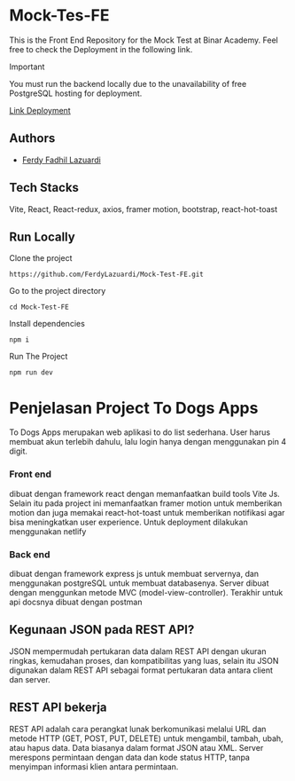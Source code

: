 # Mock-Tes-FE
This is the Front End Repository for the Mock Test at Binar Academy. Feel free to check the Deployment in the following link.

> [!IMPORTANT]
> You must run the backend locally due to the unavailability of free PostgreSQL hosting for deployment.

[Link Deployment](https://todog-apps.netlify.app/)

## Authors
- [Ferdy Fadhil Lazuardi](https://github.com/FerdyLazuardi)

## Tech Stacks
Vite, React, React-redux, axios, framer motion, bootstrap, react-hot-toast

## Run Locally

Clone the project
```
https://github.com/FerdyLazuardi/Mock-Test-FE.git
```
Go to the project directory
```
cd Mock-Test-FE
```
Install dependencies
```
npm i
```
Run The Project
```
npm run dev
```

# Penjelasan Project To Dogs Apps
To Dogs Apps merupakan web aplikasi to do list sederhana. User harus membuat akun terlebih dahulu, lalu login hanya dengan menggunakan pin 4 digit. 

### Front end 
dibuat dengan framework react dengan memanfaatkan build tools Vite Js. Selain itu pada project ini memanfaatkan framer motion untuk memberikan motion dan juga memakai react-hot-toast untuk memberikan notifikasi agar bisa meningkatkan user experience. Untuk deployment dilakukan menggunakan netlify

### Back end
dibuat dengan framework express js untuk membuat servernya, dan menggunakan postgreSQL untuk membuat databasenya. Server dibuat dengan menggunkan metode MVC (model-view-controller). Terakhir untuk api docsnya dibuat dengan postman

## Kegunaan JSON pada REST API?
JSON mempermudah pertukaran data dalam REST API dengan ukuran ringkas, kemudahan proses, dan kompatibilitas yang luas, selain itu JSON digunakan dalam REST API sebagai format pertukaran data antara client dan server. 

## REST API bekerja
REST API adalah cara perangkat lunak berkomunikasi melalui URL dan metode HTTP (GET, POST, PUT, DELETE) untuk mengambil, tambah, ubah, atau hapus data. Data biasanya dalam format JSON atau XML. Server merespons permintaan dengan data dan kode status HTTP, tanpa menyimpan informasi klien antara permintaan.
